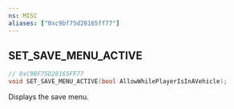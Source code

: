 ```yaml
---
ns: MISC
aliases: ["0xc9bf75d28165ff77"]
---
```

## SET_SAVE_MENU_ACTIVE

```c
// 0xC9BF75D28165FF77
void SET_SAVE_MENU_ACTIVE(bool AllowWhilePlayerIsInAVehicle);
```

Displays the save menu.

